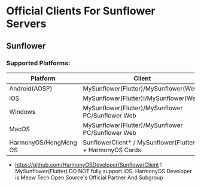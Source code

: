 # Official Clients For Sunflower Servers

## Sunflower

### Supported Platforms:

| Platform              | Client                                                   |
| --------------------- | ---------------------------------------------------------|
| Android(AOSP)         | MySunflower(Flutter)/MySunflower(Web)                    |
| iOS                   | MySunflower(Flutter)!/MySunflower(Web)                   |
| Windows               | MySunflower(Flutter)/MySunflower PC/Sunflower Web        |
| MacOS                 | MySunflower(Flutter)/MySunflower PC/Sunflower Web        | 
| HarmonyOS/HongMeng OS | SunflowerClient* / MySunflower(Flutter) + HarmonyOS Cards|

* https://github.com/HarmonyOSDeveloper/SunflowerClient
! MySunflower(Flutter) DO NOT fully support iOS.
HarmonyOS Developer is Meow Tech Open Source's Official Partner And Subgroup
